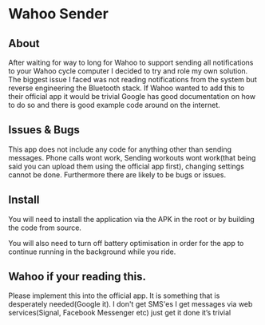 # Wahoo Sender

## About
After waiting for way to long for Wahoo to support sending all notifications to your Wahoo cycle computer I decided to try and role my own solution. The biggest issue I faced was not reading notifications from the system but reverse engineering the Bluetooth stack. If Wahoo wanted to add this to their official app it would be trivial Google has good documentation on how to do so and there is good example code around on the internet.

## Issues & Bugs
This app does not include any code for anything other than sending messages. Phone calls wont work, Sending workouts wont work(that being said you can upload them using the official app first), changing settings cannot be done.
Furthermore there are likely to be bugs or issues.

## Install
You will need to install the application via the APK in the root or by building the code from source. 

You will also need to turn off battery optimisation in order for the app to continue running in the background while you ride.

## Wahoo if your reading this.
Please implement this into the official app. It is something that is desperately needed(Google it). I don't get SMS'es I get messages via web services(Signal, Facebook Messenger etc) just get it done it’s trivial
